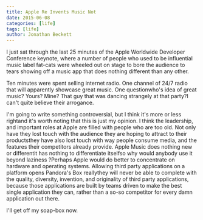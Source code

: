 ```yaml
---
title: Apple Re Invents Music Not
date: 2015-06-08
categories: [life]
tags: [life]
author: Jonathan Beckett
---
```


I just sat through the last 25 minutes of the Apple Worldwide Developer Conference keynote, where a number of people who used to be influential music label fat-cats were wheeled out on stage to bore the audience to tears showing off a music app that does nothing different than any other.

Ten minutes were spent selling internet radio. One channel of 24/7 radio that will apparently showcase great music. One questionwho's idea of great music? Yours? Mine? That guy that was dancing strangely at that party?I can't quite believe their arrogance.

I'm going to write something controversial, but I think it's more or less rightand it's worth noting that this is just my opinion. I think the leadership, and important roles at Apple are filled with people who are too old. Not only have they lost touch with the audience they are hoping to attract to their productsthey have also lost touch with way people consume media, and the features their competitors already provide. Apple Music does nothing new or differentit has nothing to differentiate itselfso why would anybody use it beyond laziness ?Perhaps Apple would do better to concentrate on hardware and operating systems. Allowing third party applications on a platform opens Pandora's Box reallythey will never be able to complete with the quality, diversity, invention, and originality of third party applications, because those applications are built by teams driven to make the best single application they can, rather than a so-so competitor for every damn application out there.

I'll get off my soap-box now.